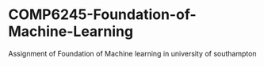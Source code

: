 # COMP6245-Foundation-of-Machine-Learning

Assignment of Foundation of Machine learning in university of southampton

